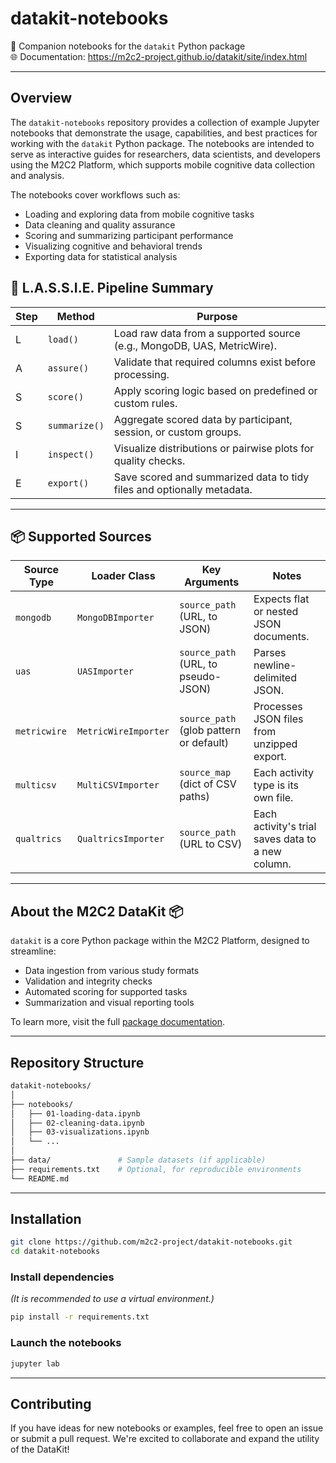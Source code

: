 # datakit-notebooks  
📓 Companion notebooks for the `datakit` Python package  
🌐 Documentation: https://m2c2-project.github.io/datakit/site/index.html

---

## Overview  
The `datakit-notebooks` repository provides a collection of example Jupyter notebooks that demonstrate the usage, capabilities, and best practices for working with the `datakit` Python package. The notebooks are intended to serve as interactive guides for researchers, data scientists, and developers using the M2C2 Platform, which supports mobile cognitive data collection and analysis.

The notebooks cover workflows such as:

- Loading and exploring data from mobile cognitive tasks  
- Data cleaning and quality assurance  
- Scoring and summarizing participant performance  
- Visualizing cognitive and behavioral trends  
- Exporting data for statistical analysis  


## 🧠 L.A.S.S.I.E. Pipeline Summary

| Step | Method           | Purpose                                                                 |
|------|------------------|-------------------------------------------------------------------------|
| L    | `load()`         | Load raw data from a supported source (e.g., MongoDB, UAS, MetricWire). |
| A    | `assure()`       | Validate that required columns exist before processing.                 |
| S    | `score()`        | Apply scoring logic based on predefined or custom rules.                |
| S    | `summarize()`    | Aggregate scored data by participant, session, or custom groups.        |
| I    | `inspect()`      | Visualize distributions or pairwise plots for quality checks.           |
| E    | `export()`       | Save scored and summarized data to tidy files and optionally metadata.  |

---


## 📦 Supported Sources

| Source Type   | Loader Class          | Key Arguments                            | Notes                                 |
|---------------|------------------------|-------------------------------------------|----------------------------------------|
| `mongodb`     | `MongoDBImporter`      | `source_path` (URL, to JSON)                      | Expects flat or nested JSON documents. |
| `uas`         | `UASImporter`          | `source_path` (URL, to pseudo-JSON)                       | Parses newline-delimited JSON.         |
| `metricwire`  | `MetricWireImporter`   | `source_path` (glob pattern or default)   | Processes JSON files from unzipped export. |
| `multicsv`    | `MultiCSVImporter`     | `source_map` (dict of CSV paths)          | Each activity type is its own file.    |
| `qualtrics`    | `QualtricsImporter`     | `source_path` (URL to CSV)         | Each activity's trial saves data to a new column.    |


---

## About the M2C2 DataKit 📦  

`datakit` is a core Python package within the M2C2 Platform, designed to streamline:

- Data ingestion from various study formats  
- Validation and integrity checks  
- Automated scoring for supported tasks  
- Summarization and visual reporting tools  

To learn more, visit the full [package documentation](https://m2c2-project.github.io/datakit/site/index.html).

---

## Repository Structure

```bash
datakit-notebooks/
│
├── notebooks/
│   ├── 01-loading-data.ipynb
│   ├── 02-cleaning-data.ipynb
│   ├── 03-visualizations.ipynb
│   └── ...
│
├── data/               # Sample datasets (if applicable)
├── requirements.txt    # Optional, for reproducible environments
└── README.md
```

---

## Installation

```bash
git clone https://github.com/m2c2-project/datakit-notebooks.git
cd datakit-notebooks
```

### Install dependencies  
*(It is recommended to use a virtual environment.)*

```bash
pip install -r requirements.txt
```

### Launch the notebooks

```bash
jupyter lab
```

---

## Contributing  

If you have ideas for new notebooks or examples, feel free to open an issue or submit a pull request. We're excited to collaborate and expand the utility of the DataKit!
